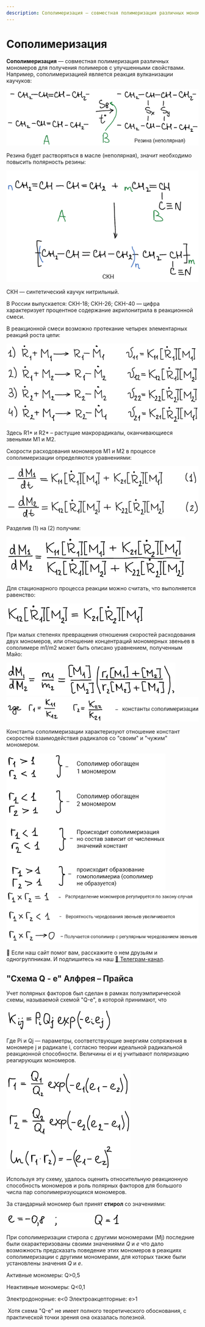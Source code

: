```yaml
---
description: Сополимеризация — совместная полимеризация различных мономеров для получения полимеров с улучшенными свойствами. Вывод уравнения Майо. Q-e схема Алфрея – Прайса.
---
```

# Сополимеризация

**Сополимеризация** — совместная полимеризация различных мономеров для получения полимеров с улучшенными свойствами. Например, сополимеризацией является реакция вулканизации каучуков:

![Реакция вулканизации каучуков](images/sopolimerizaciya/sop_clip_image001.png)

Резина будет растворяться в масле (неполярная), значит необходимо повысить полярность резины:

![Получение СКН. СКН — синтетический каучук нитрильный](images/sopolimerizaciya/sop_clip_image001_0000.png)

СКН — синтетический каучук нитрильный.

В России выпускается: СКН-18; СКН-26; СКН-40 — цифра характеризует процентное содержание акрилонитрила в реакционной смеси.

В реакционной смеси возможно протекание четырех элементарных реакций роста цепи:

![](images/sopolimerizaciya/sop_clip_image001_0001.png)

Здесь R1\* и R2\* – растущие макрорадикалы, оканчивающиеся звеньями M1 и М2.

Скорости расходования мономеров M1 и M2 в процессе сополимеризации определяются уравнениями:

![](images/sopolimerizaciya/sop_clip_image001_0002.png)

Разделив (1) на (2) получим:

![](images/sopolimerizaciya/sop_clip_image001_0003.png)

Для стационарного процесса реакции можно считать, что выполняется равенство:

![](images/sopolimerizaciya/sop_clip_image001_0004.png)

При малых степенях превращения отношения скоростей расходования двух мономеров, или отношение концентраций мономерных звеньев в сополимере m1/m2 может быть описано уравнением, полученным Майо:

![](images/sopolimerizaciya/sop_clip_image001_0005.png) ![](images/sopolimerizaciya/sop_clip_image001_0006.png)

Константы сополимеризации характеризуют отношение констант скоростей взаимодействия радикалов со "своим" и "чужим" мономером.

![](images/sopolimerizaciya/sop_clip_image001_0007.png) ![](images/sopolimerizaciya/sop_clip_image001_0008.png)


<div class="pagination-nav__link">🙏 Если наш сайт помог вам, расскажите о нем друзьям и одногруппникам. И подпишитесь на наш <a href="https://t.me/+JfpTv9CJlwQ0MThi">🔗 Телеграм-канал</a>.</div>

## "Схема Q - е" Алфрея – Прайса

Учет полярных факторов был сделан в рамках полуэмпирической схемы, называемой схемой "Q-е", в которой принимают, что

![](images/sopolimerizaciya/sop_clip_image001_0009.png)

Где Pi и Qj — параметры, соответствующие энергиям сопряжения в мономере j и радикале i, согласно теории идеальной радикальной реакционной способности. Величины еi и еj учитывают поляризацию реагирующих мономеров.

![](images/sopolimerizaciya/sop_clip_image001_0010.png)

Используя эту схему, удалось оценить относительную реакционную способность мономеров и роль полярных факторов для большого числа пар сополимеризующихся мономеров.

За стандарный мономер был принят **стирол** со значениями:

![](images/sopolimerizaciya/sop_clip_image001_0011.png)

При сополимеризации стирола с другими мономерами (Mj) последние были охарактеризованы своими значениями *Q* и *e* что дало возможность предсказать поведение этих мономеров в реакциях сополимеризации с другими мономерами, для которых также были установлены значения *Q* и *e*.

Активные мономеры: Q>0,5

Неактивные мономеры: Q<0,1

Электродонорные: e<0 Электроакцепторные: e>1

 Хотя схема "Q-е" не имеет полного теоретического обоснования, с практической точки зрения она оказалась полезной.

